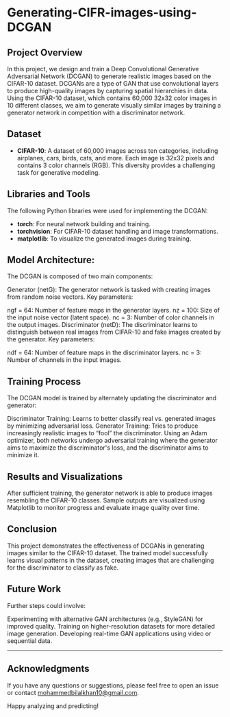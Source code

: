 # Generating-CIFR-images-using-DCGAN

## Project Overview
In this project, we design and train a Deep Convolutional Generative Adversarial Network (DCGAN) to generate realistic images based on the CIFAR-10 dataset. DCGANs are a type of GAN that use convolutional layers to produce high-quality images by capturing spatial hierarchies in data. Using the CIFAR-10 dataset, which contains 60,000 32x32 color images in 10 different classes, we aim to generate visually similar images by training a generator network in competition with a discriminator network.

## Dataset
- **CIFAR-10**: A dataset of 60,000 images across ten categories, including airplanes, cars, birds, cats, and more. Each image is 32x32 pixels and contains 3 color channels (RGB). This diversity provides a challenging task for generative modeling.

## Libraries and Tools
The following Python libraries were used for implementing the DCGAN:
- **torch**: For neural network building and training.
- **torchvision**: For CIFAR-10 dataset handling and image transformations.
- **matplotlib**: To visualize the generated images during training.

## Model Architecture:
The DCGAN is composed of two main components:

Generator (netG): The generator network is tasked with creating images from random noise vectors. Key parameters:

ngf = 64: Number of feature maps in the generator layers.
nz = 100: Size of the input noise vector (latent space).
nc = 3: Number of color channels in the output images.
Discriminator (netD): The discriminator learns to distinguish between real images from CIFAR-10 and fake images created by the generator. Key parameters:

ndf = 64: Number of feature maps in the discriminator layers.
nc = 3: Number of channels in the input images.

## Training Process
The DCGAN model is trained by alternately updating the discriminator and generator:

Discriminator Training: Learns to better classify real vs. generated images by minimizing adversarial loss.
Generator Training: Tries to produce increasingly realistic images to “fool” the discriminator.
Using an Adam optimizer, both networks undergo adversarial training where the generator aims to maximize the discriminator's loss, and the discriminator aims to minimize it.

## Results and Visualizations
After sufficient training, the generator network is able to produce images resembling the CIFAR-10 classes. Sample outputs are visualized using Matplotlib to monitor progress and evaluate image quality over time.

## Conclusion
This project demonstrates the effectiveness of DCGANs in generating images similar to the CIFAR-10 dataset. The trained model successfully learns visual patterns in the dataset, creating images that are challenging for the discriminator to classify as fake.


## Future Work
Further steps could involve:

Experimenting with alternative GAN architectures (e.g., StyleGAN) for improved quality.
Training on higher-resolution datasets for more detailed image generation.
Developing real-time GAN applications using video or sequential data.

---

## Acknowledgments
If you have any questions or suggestions, please feel free to open an issue or contact mohammedbilalkhan10@gmail.com.

Happy analyzing and predicting!

